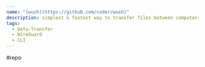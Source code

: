```yaml
---
name: "[wush](https://github.com/coder/wush)"
description: simplest & fastest way to transfer files between computers via WireGuard
tags:
  - Data-Transfer
  - WireGuard
  - CLI
---
```

#repo